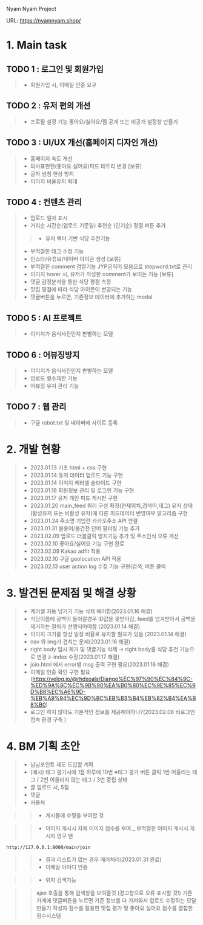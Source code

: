  Nyam Nyam Project

URL:  https://nyamnyam.shop/

 

# 1. Main task
## TODO 1 : 로그인 및 회원가입
> - 회원가입 시, 이메일 인증 요구

## TODO 2 : 유저 편의 개선
> - 프로필 설정 기능 좋아요/싫어요/찜 공개 또는 비공개 설정창 만들기

## TODO 3 : UI/UX 개선(홈페이지 디자인 개선)
> - 홈페이지 속도 개선
> - 의사표현된(좋아요 싫어요)피드 테두리 변경 [보류]
> - 글자 넘침 현상 방지
> - 이미지 비율유지 확대

## TODO 4 : 컨텐츠 관리
> - 업로드 일자 표시
> - 거리순 시간순(업로드 기준일) 추천순 (인기순) 정렬 버튼 추가
>> - 유저 벡터 기반 식당 추천기능
> - 부적절한 태그 수정 기능
> - 인스타/유튜브/네이버 아이콘 생성  [보류] 
> - 부적절한 comment 검열기능  JYP금칙어 모음으로 stopword.txt로 관리 
> - 이미지 hover 시, 유저가 작성한 comment가 보이는 기능  [보류]
> - 댓글 감정분석을 통한 식당 평점 측정
> - 맛집 평점에 따라 식당 아이콘이 변경되는 기능
> - 댓글버튼을 누르면, 기존정보 데이터에 추가하는 modal

## TODO 5 : AI 프로젝트
> - 이미지가 음식사진인지 판별하는 모델

## TODO 6 : 어뷰징방지
> - 이미지가 음식사진인지 판별하는 모델
> - 업로드 횟수제한 기능
> - 어뷰징 유저 관리 기능

## TODO 7 : 웹 관리
> - 구글 robot.txt 및 네이버에 사이트 등록


# 2. 개발 현황
> - 2023.01.13 기초 html + css 구현
> - 2023.01.14 유저 데이터 업로드 기능 구현
> - 2023.01.14 이미지 케러셀 슬라이드 구현
> - 2023.01.16 회원정보 관리 및 로그인 기능 구현
> - 2023.01.17 유저 개인 피드 게시판 구현
> - 2023.01.20 main_feed 쿼리 구성 확정(현재위치,검색어,태그) 유저 상태(활성유저 또는 비활성 유저)에 따른 피드데이터 반영여부 알고리즘 구현
> - 2023.01.24 주소명 기입란 카카오주소 API 연결
> - 2023.01.31 불용어/불건전 단어 필터링 기능 추가
> - 2023.02.09 업로드 더블클릭 방지기능 추가 및 주소인식 오류 개선
> - 2023.02.10 좋아요/싫어요 기능 구현 완료
> - 2023.02.09 Kakao adfit 적용
> - 2023.02.10 구글 geolocation API 적용
> - 2023.02.13 user action log 수집 기능 구현(검색, 버튼 클릭 


# 3. 발견된 문제점 및 해결 상황
> - 케러셀 자동 넘기기 기능 삭제 해야함(2023.01.16 해결)
> - 식당이름에 공백이 들어갈경우 ID값을 못받아감, feed를 넘겨받아서 공백을 제거하는 절차가 선행되어야함 (2023.01.14 해결)
> - 이미지 크기를 항상 일정 비율로 유지할 필요가 있음 (2023.01.14 해결)
> - nav 와 img가 겹치는 문제(2023.01.16 해결)
> - right body 임시 제거 및 댓글기능 삭제 → right body를 식당 추천 기능으로 변경 z-index 수정(2023.01.17 해결)
> - join.html 에서 error별 msg 출력 구현 필요(2023.01.16 해결)
> - 이메일 인증 확인 구현 필요  (https://velog.io/@rhdxoals/Django%EC%97%90%EC%84%9C-%ED%9A%8C%EC%9B%90%EA%B0%80%EC%9E%85%EC%9D%B8%EC%A6%9D-%EB%A9%94%EC%9D%BC%EB%B3%B4%EB%82%B4%EA%B8%B0)
> - 로그인 하지 않아도 기본적인 정보를 제공해야하나?(2023.02.08  비로그인 접속 환경 구축 )



# 4. BM 기획 초안
> - 냠냠포인트 제도 도입할 계획
> - (예시) 태그 평가시에 1점 하루에 10번  ※태그 평가  버튼 클릭 1번 어울리는 태그 / 2번 어울리지 않는 태그 / 3번 중립 상태
> - 글 업로드 시, 5점
> - 댓글
> - 사용처



>> - 게시물에 수명을 부여할 것

>> - 이미지 게시시 자체 이미지 점수를 부여 _ 부적절한 이미지 게시시 게시자 영구 밴

	http://127.0.0.1:8000/main/join

>> - 결과 리스트가 없는 경우 에러처리(2023.01.31 완료)
>> - 이메일 아이디 인증

>> - 위치 검색기능


>> ajax 호출을 통해 검색창을 보여줄것 (경고창으로 오류 표시할 것!)
>> 기존 가게에 댓글버튼을 누르면 기존 정보를 다 가져와서 업로드 수정하는 모달 만들기
>> 작성자 점수를 활용한 맛집 평가 및 좋아요 싫어요 점수를 결합한 점수시스템

